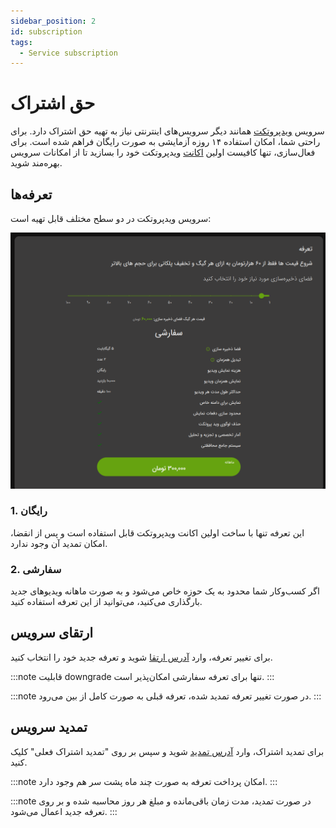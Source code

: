 ```yaml
---
sidebar_position: 2
id: subscription
tags:
  - Service subscription
---
```


# حق اشتراک

سرویس [ویدپروتکت](https://vidprotect.ir) همانند دیگر سرویس‌های اینترنتی نیاز به تهیه حق اشتراک دارد. برای راحتی شما، امکان استفاده ۱۴ روزه آزمایشی به صورت رایگان فراهم شده است. برای فعال‌سازی، تنها کافیست اولین [اکانت](https://vidprotect.ir/auth/register) ویدپروتکت خود را بسازید تا از امکانات سرویس بهره‌مند شوید.

## تعرفه‌ها

سرویس ویدپروتکت در دو سطح مختلف قابل تهیه است:

![Image](./img/3.png)

### 1. رایگان

این تعرفه تنها با ساخت اولین اکانت ویدپروتکت قابل استفاده است و پس از انقضا، امکان تمدید آن وجود ندارد.

### 2. سفارشی

اگر کسب‌وکار شما محدود به یک حوزه خاص می‌شود و به صورت ماهانه ویدیوهای جدید بارگذاری می‌کنید، می‌توانید از این تعرفه استفاده کنید.

## ارتقای سرویس

برای تغییر تعرفه، وارد [آدرس ارتقا](https://vidprotect.ir/panel/subscription-upgrade) شوید و تعرفه جدید خود را انتخاب کنید.

:::note
قابلیت downgrade تنها برای تعرفه سفارشی امکان‌پذیر است.
:::

:::note
در صورت تغییر تعرفه تمدید شده، تعرفه قبلی به صورت کامل از بین می‌رود.
:::

## تمدید سرویس

برای تمدید اشتراک، وارد [آدرس تمدید](https://vidprotect.ir/panel) شوید و سپس بر روی "تمدید اشتراک فعلی" کلیک کنید.

:::note
امکان پرداخت تعرفه به صورت چند ماه پشت سر هم وجود دارد.
:::

:::note
در صورت تمدید، مدت زمان باقی‌مانده و مبلغ هر روز محاسبه شده و بر روی تعرفه جدید اعمال می‌شود.
:::
